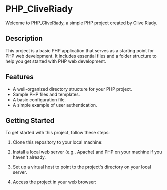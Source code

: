 # PHP_CliveRiady

Welcome to PHP_CliveRiady, a simple PHP project created by Clive Riady.

## Description

This project is a basic PHP application that serves as a starting point for PHP web development. It includes essential files and a folder structure to help you get started with PHP web development.

## Features

- A well-organized directory structure for your PHP project.
- Sample PHP files and templates.
- A basic configuration file.
- A simple example of user authentication.

## Getting Started

To get started with this project, follow these steps:

1. Clone this repository to your local machine:

2. Install a local web server (e.g., Apache) and PHP on your machine if you haven't already.

3. Set up a virtual host to point to the project's directory on your local server.

4. Access the project in your web browser:
